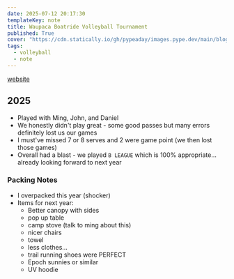 ```yaml
---
date: 2025-07-12 20:17:30
templateKey: note
title: Waupaca Boatride Volleyball Tournament
published: True
cover: "https://cdn.statically.io/gh/pypeaday/images.pype.dev/main/blog-media/20250713013422_f91275b8.png"
tags:
  - volleyball
  - note
---
```


[website](https://www.waupacaboatride.com/)

## 2025

- Played with Ming, John, and Daniel
- We honestly didn't play great - some good passes but many errors definitely lost us our games
- I must've missed 7 or 8 serves and 2 were game point (we then lost those games)
- Overall had a blast - we played `B LEAGUE` which is 100% appropriate... already looking forward to next year

### Packing Notes

- I overpacked this year (shocker)
- Items for next year:
  - Better canopy with sides
  - pop up table
  - camp stove (talk to ming about this)
  - nicer chairs
  - towel
  - less clothes...
  - trail running shoes were PERFECT
  - Epoch sunnies or similar
  - UV hoodie
